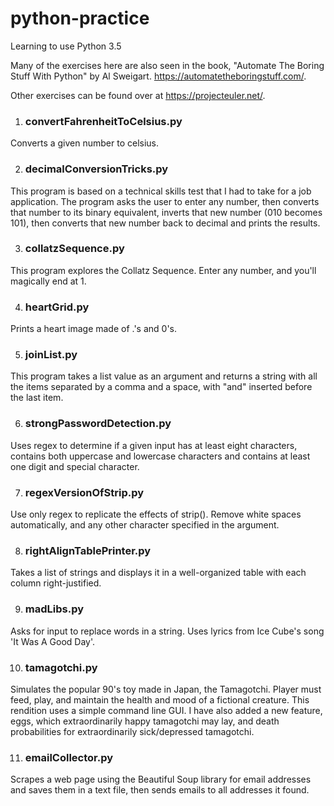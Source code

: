 # python-practice

Learning to use Python 3.5

Many of the exercises here are also seen in the book, "Automate The Boring Stuff With Python" by Al Sweigart. https://automatetheboringstuff.com/.

Other exercises can be found over at https://projecteuler.net/.

1. ### convertFahrenheitToCelsius.py

Converts a given number to celsius.

2. ### decimalConversionTricks.py

This program is based on a technical skills test that I had to take for a job application. The program asks the user to enter any number, then converts that number to its binary equivalent, inverts that new number (010 becomes 101), then converts that new number back to decimal and prints the results.

3. ### collatzSequence.py

This program explores the Collatz Sequence. Enter any number, and you'll magically end at 1.

4. ### heartGrid.py

Prints a heart image made of .'s and 0's.

5. ### joinList.py

This program takes a list value as an argument and returns a string with all the items separated by a comma and a space, with "and" inserted before the last item.

6. ### strongPasswordDetection.py

Uses regex to determine if a given input has at least eight characters, contains both uppercase and lowercase characters and contains at least one digit and special character.
  
7. ### regexVersionOfStrip.py

Use only regex to replicate the effects of strip(). Remove white spaces automatically, and any other character specified in the argument.

8. ### rightAlignTablePrinter.py

Takes a list of strings and displays it in a well-organized table with each column right-justified.

9. ### madLibs.py

Asks for input to replace words in a string. Uses lyrics from Ice Cube's song 'It Was A Good Day'.

10. ### tamagotchi.py
   
Simulates the popular 90's toy made in Japan, the Tamagotchi. Player must feed, play, and maintain the health and mood of a fictional creature. This rendition uses a simple command line GUI. I have also added a new feature, eggs, which extraordinarily happy tamagotchi may lay, and death probabilities for extraordinarily sick/depressed tamagotchi.

11. ### emailCollector.py

Scrapes a web page using the Beautiful Soup library for email addresses and saves them in a text file, then sends emails to all addresses it found.

